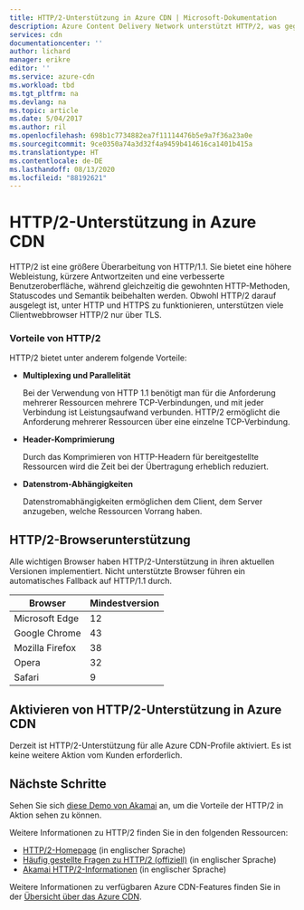 ```yaml
---
title: HTTP/2-Unterstützung in Azure CDN | Microsoft-Dokumentation
description: Azure Content Delivery Network unterstützt HTTP/2, was gegenüber HTTP/1 Vorteile hat, z. B. Multiplexing und Parallelität, Headerkomprimierung und Streamabhängigkeiten.
services: cdn
documentationcenter: ''
author: lichard
manager: erikre
editor: ''
ms.service: azure-cdn
ms.workload: tbd
ms.tgt_pltfrm: na
ms.devlang: na
ms.topic: article
ms.date: 5/04/2017
ms.author: ril
ms.openlocfilehash: 698b1c7734882ea7f11114476b5e9a7f36a23a0e
ms.sourcegitcommit: 9ce0350a74a3d32f4a9459b414616ca1401b415a
ms.translationtype: HT
ms.contentlocale: de-DE
ms.lasthandoff: 08/13/2020
ms.locfileid: "88192621"
---
```

# <a name="http2-support-in-azure-cdn"></a>HTTP/2-Unterstützung in Azure CDN

HTTP/2 ist eine größere Überarbeitung von HTTP/1.1\. Sie bietet eine höhere Webleistung, kürzere Antwortzeiten und eine verbesserte Benutzeroberfläche, während gleichzeitig die gewohnten HTTP-Methoden, Statuscodes und Semantik beibehalten werden. Obwohl HTTP/2 darauf ausgelegt ist, unter HTTP und HTTPS zu funktionieren, unterstützen viele Clientwebbrowser HTTP/2 nur über TLS.

### <a name="http2-benefits"></a>Vorteile von HTTP/2

HTTP/2 bietet unter anderem folgende Vorteile:

*   **Multiplexing und Parallelität**

    Bei der Verwendung von HTTP 1.1 benötigt man für die Anforderung mehrerer Ressourcen mehrere TCP-Verbindungen, und mit jeder Verbindung ist Leistungsaufwand verbunden. HTTP/2 ermöglicht die Anforderung mehrerer Ressourcen über eine einzelne TCP-Verbindung.

*   **Header-Komprimierung**

    Durch das Komprimieren von HTTP-Headern für bereitgestellte Ressourcen wird die Zeit bei der Übertragung erheblich reduziert.

*   **Datenstrom-Abhängigkeiten**

    Datenstromabhängigkeiten ermöglichen dem Client, dem Server anzugeben, welche Ressourcen Vorrang haben.


## <a name="http2-browser-support"></a>HTTP/2-Browserunterstützung

Alle wichtigen Browser haben HTTP/2-Unterstützung in ihren aktuellen Versionen implementiert. Nicht unterstützte Browser führen ein automatisches Fallback auf HTTP/1.1 durch.

|Browser|Mindestversion|
|-------------|------------|
|Microsoft Edge| 12|
|Google Chrome| 43|
|Mozilla Firefox| 38|
|Opera| 32|
|Safari| 9|

## <a name="enabling-http2-support-in-azure-cdn"></a>Aktivieren von HTTP/2-Unterstützung in Azure CDN

Derzeit ist HTTP/2-Unterstützung für alle Azure CDN-Profile aktiviert. Es ist keine weitere Aktion vom Kunden erforderlich.

## <a name="next-steps"></a>Nächste Schritte

Sehen Sie sich [diese Demo von Akamai](https://http2.akamai.com/demo) an, um die Vorteile der HTTP/2 in Aktion sehen zu können.

Weitere Informationen zu HTTP/2 finden Sie in den folgenden Ressourcen:

*   [HTTP/2-Homepage](https://http2.github.io/) (in englischer Sprache)
*   [Häufig gestellte Fragen zu HTTP/2 (offiziell)](https://http2.github.io/faq/) (in englischer Sprache)
*   [Akamai HTTP/2-Informationen](https://http2.akamai.com/) (in englischer Sprache)

Weitere Informationen zu verfügbaren Azure CDN-Features finden Sie in der [Übersicht über das Azure CDN](https://azure.microsoft.com/documentation/articles/cdn-overview/).